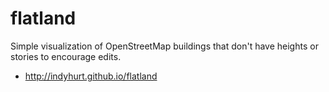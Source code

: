 # flatland
Simple visualization of OpenStreetMap buildings that don't have heights or stories to encourage edits.
* http://indyhurt.github.io/flatland
